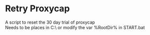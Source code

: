 # Retry Proxycap
A script to reset the 30 day trial of proxycap<br>
Needs to be places in C:\ or modify the var %RootDir% in START.bat

